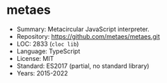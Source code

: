 # metaes

* Summary:    Metacircular JavaScript interpreter.
* Repository: https://github.com/metaes/metaes.git
* LOC:        2833 (`cloc lib`)
* Language:   TypeScript
* License:    MIT
* Standard:   ES2017 (partial, no standard library)
* Years:      2015-2022
